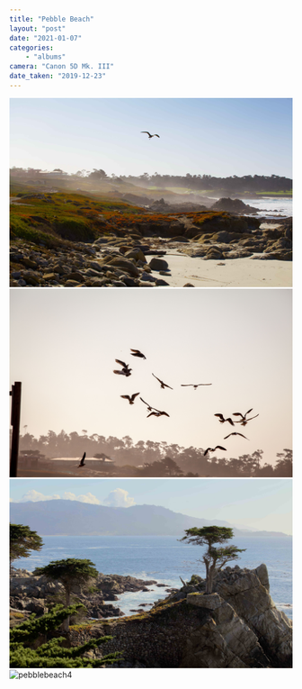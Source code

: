 ```yaml
---
title: "Pebble Beach"
layout: "post" 
date: "2021-01-07"
categories: 
    - "albums"
camera: "Canon 5D Mk. III"
date_taken: "2019-12-23"
---
```


![pebblebeach1](/images/pebblebeach1.jpg)
![pebblebeach2](/images/pebblebeach2.jpg)
![pebblebeach3](/images/pebblebeach3.jpg)
![pebblebeach4](/images/pebblebeach4.jpg)